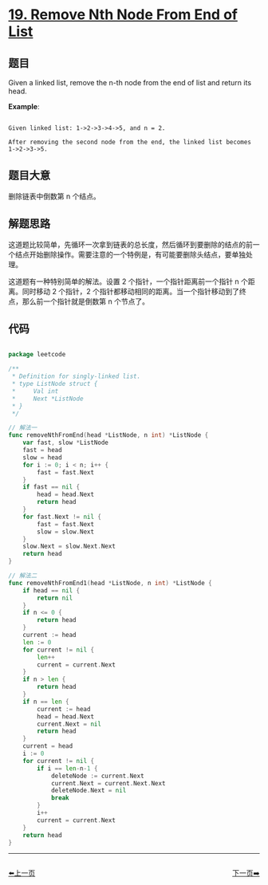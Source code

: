 # [19. Remove Nth Node From End of List](https://leetcode.com/problems/remove-nth-node-from-end-of-list/)

## 题目

Given a linked list, remove the n-th node from the end of list and return its head.

**Example**:

```

Given linked list: 1->2->3->4->5, and n = 2.

After removing the second node from the end, the linked list becomes 1->2->3->5.

```

## 题目大意

删除链表中倒数第 n 个结点。

## 解题思路

这道题比较简单，先循环一次拿到链表的总长度，然后循环到要删除的结点的前一个结点开始删除操作。需要注意的一个特例是，有可能要删除头结点，要单独处理。

这道题有一种特别简单的解法。设置 2 个指针，一个指针距离前一个指针 n 个距离。同时移动 2 个指针，2 个指针都移动相同的距离。当一个指针移动到了终点，那么前一个指针就是倒数第 n 个节点了。

## 代码

```go

package leetcode

/**
 * Definition for singly-linked list.
 * type ListNode struct {
 *     Val int
 *     Next *ListNode
 * }
 */

// 解法一
func removeNthFromEnd(head *ListNode, n int) *ListNode {
	var fast, slow *ListNode
	fast = head
	slow = head
	for i := 0; i < n; i++ {
		fast = fast.Next
	}
	if fast == nil {
		head = head.Next
		return head
	}
	for fast.Next != nil {
		fast = fast.Next
		slow = slow.Next
	}
	slow.Next = slow.Next.Next
	return head
}

// 解法二
func removeNthFromEnd1(head *ListNode, n int) *ListNode {
	if head == nil {
		return nil
	}
	if n <= 0 {
		return head
	}
	current := head
	len := 0
	for current != nil {
		len++
		current = current.Next
	}
	if n > len {
		return head
	}
	if n == len {
		current := head
		head = head.Next
		current.Next = nil
		return head
	}
	current = head
	i := 0
	for current != nil {
		if i == len-n-1 {
			deleteNode := current.Next
			current.Next = current.Next.Next
			deleteNode.Next = nil
			break
		}
		i++
		current = current.Next
	}
	return head
}


```


----------------------------------------------
<div style="display: flex;justify-content: space-between;align-items: center;">
<p><a href="https://books.halfrost.com/leetcode/ChapterFour/0001~0099/0018.4Sum/">⬅️上一页</a></p>
<p><a href="https://books.halfrost.com/leetcode/ChapterFour/0001~0099/0020.Valid-Parentheses/">下一页➡️</a></p>
</div>
